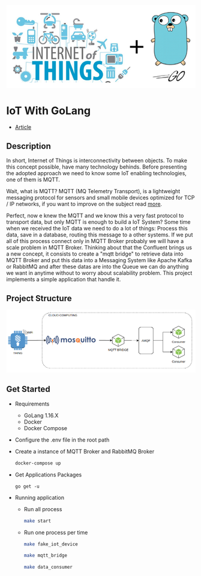 <div style="text-align:center">
  <img src="./docs/cover.png" />
</div>

# IoT With GoLang

- [Article](https://ralvescosta.medium.com/simple-iot-messages-delivery-with-golang-1-b1ea64d7d3ae)

## Description

In short, Internet of Things is interconnectivity between objects. To make this concept possible, have many technology behinds. Before presenting the adopted approach we need to know some IoT enabling technologies, one of them is MQTT. 

Wait, what is MQTT? MQTT (MQ Telemetry Transport), is a lightweight messaging protocol for sensors and small mobile devices optimized for TCP / IP networks, if you want to improve on the subject read [more](https://developer.ibm.com/articles/iot-mqtt-why-good-for-iot/).

Perfect, now e knew the MQTT and we know this a very fast protocol to transport data, but only MQTT is enough to build a IoT System? Some time when we received the IoT data we need to do a lot of things: Process this data, save in a database, routing this message to a other systems. If we put all of this process connect only in MQTT Broker probably we will have a scale problem in MQTT Broker. Thinking about that the Confluent brings us a new concept, it consists to create a "mqtt bridge" to retrieve data into MQTT Broker and put this data into a Messaging System like Apache Kafka or RabbitMQ and after these datas are into the Queue we can do anything we want in anytime without to worry about scalability problem. This project implements a simple application that handle it. 

## Project Structure

<div align="center">
  <img src="./docs/fig.png" width="650"/>
</div>

## Get Started

- Requirements
  - GoLang 1.16.X
  - Docker
  - Docker Compose

- Configure the .env file in the root path

- Create a instance of MQTT Broker and RabbitMQ Broker

  ```bash
  docker-compose up
  ```

- Get Applications Packages

  ```
  go get -u
  ```

- Running application

  - Run all process
    ```bash
    make start
    ```

  - Run one process per time
    ```bash
    make fake_iot_device
    ```

    ```bash
    make mqtt_bridge
    ```

    ```bash
    make data_consumer
    ```
